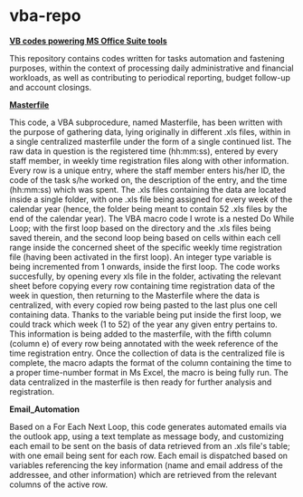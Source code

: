 # vba-repo
<u><b>VB codes powering MS Office Suite tools</b></u>

This repository contains codes written for tasks automation and fastening purposes, within the context of processing daily administrative and financial workloads, as well as contributing to periodical reporting, budget follow-up and account closings.

<u><b>Masterfile</b></u>

This code, a VBA subprocedure, named Masterfile, has been written with the purpose of gathering data, lying originally in different .xls files, within in a single centralized masterfile under the form of a single continued list. The raw data in question is the registered time (hh:mm:ss), entered by every staff member, in weekly time registration files along with other information. Every row is a unique entry, where the staff member enters his/her ID, the code of the task s/he worked on, the description of the entry, and the time (hh:mm:ss) which was spent.
The .xls files containing the data are located inside a single folder, with one .xls file being assigned for every week of the calendar year (hence, the folder being meant to contain 52 .xls files by the end of the calendar year). 
The VBA macro code I wrote is a nested Do While Loop; with the first loop based on the directory and the .xls files being saved therein, and the second loop being based on cells within each cell range inside the concerned sheet of the specific weekly time registration file (having been activated in the first loop). An integer type variable is being incremented from 1 onwards, inside the first loop.
The code works succesfully, by opening every xls file in the folder, activating the relevant sheet before copying every row containing time registration data of the week in question, then returning to the Masterfile where the data is centralized, with every copied row being pasted to the last plus one cell containing data. Thanks to the variable being put inside the first loop, we could track which week (1 to 52) of the year any given entry pertains to. This information is being added to the masterfile, with the fifth column (column e) of every row being annotated with the week reference of the time registration entry. Once the collection of data is the centralized file is complete, the macro adapts the format of the column containing the time to a proper time-number format in Ms Excel, the macro is being fully run. The data centralized in the masterfile is then ready for further analysis and registration.

<b>Email_Automation</b>

Based on a For Each Next Loop, this code generates automated emails via the outlook app, using a text template as message body, and customizing each email to be sent on the basis of data retrieved from an .xls file's table; with one email being sent for each row. Each email is dispatched based on variables referencing the key information (name and email address of the addressee, and other information) which are retrieved from the relevant columns of the active row. 
